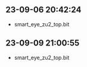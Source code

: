  
## 23-09-06 20:42:24
* smart_eye_zu2_top.bit
    
 
## 23-09-09 21:00:55
* smart_eye_zu2_top.bit
    
